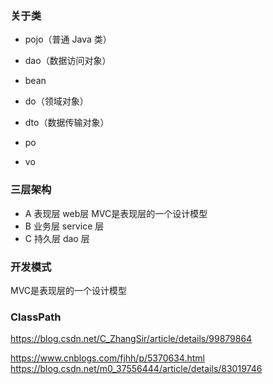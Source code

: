 ### 关于类

- pojo（普通 Java 类）

- dao（数据访问对象）

- bean

- do（领域对象）

  

- dto（数据传输对象）

- po

- vo

### 三层架构   

- A 表现层  web层  MVC是表现层的一个设计模型 
- B 业务层 service 层
- C 持久层 dao 层



### 开发模式

MVC是表现层的一个设计模型 



### ClassPath

https://blog.csdn.net/C_ZhangSir/article/details/99879864

https://www.cnblogs.com/fjhh/p/5370634.html
https://blog.csdn.net/m0_37556444/article/details/83019746

